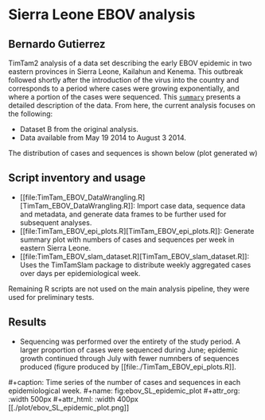 # Sierra Leone EBOV analysis
## Bernardo Gutierrez

TimTam2 analysis of a data set describing the early EBOV epidemic in two eastern provinces in Sierra Leone, Kailahun and Kenema. This outbreak followed shortly after the introduction of the virus into the country and corresponds to a period where cases were growing exponentially, and where a portion of the cases were sequenced. This [`summary`](https://github.com/BernardoGG/ebov-expgrowth-example/blob/main/extractData.md) presents a detailed description of the data. From here, the current analysis focuses on the following:

- Dataset B from the original analysis.
- Data available from May 19 2014 to August 3 2014.

The distribution of cases and sequences is shown below (plot generated w)


## Script inventory and usage

- [[file:TimTam_EBOV_DataWrangling.R][TimTam_EBOV_DataWrangling.R]]: Import case data, sequence data and metadata, and generate data frames to be further used for subsequent analyses.
- [[file:TimTam_EBOV_epi_plots.R][TimTam_EBOV_epi_plots.R]]: Generate summary plot with numbers of cases and sequences per week in eastern Sierra Leone.
- [[file:TimTam_EBOV_slam_dataset.R][TimTam_EBOV_slam_dataset.R]]: Uses the TimTamSlam package to distribute weekly aggregated cases over days per epidemiological week.


Remaining R scripts are not used on the main analysis pipeline, they were used for preliminary tests.



## Results

- Sequencing was performed over the entirety of the study period. A larger proportion of cases were sequenced during June; epidemic growth continued through July with fewer numnbers of sequences produced (figure produced by [[file:./TimTam_EBOV_epi_plots.R]].

#+caption: Time series of the number of cases and sequences in each epidemiological week.
#+name: fig:ebov_SL_epidemic_plot
#+attr_org: :width 500px
#+attr_html: :width 400px
[[./plot/ebov_SL_epidemic_plot.png]]
